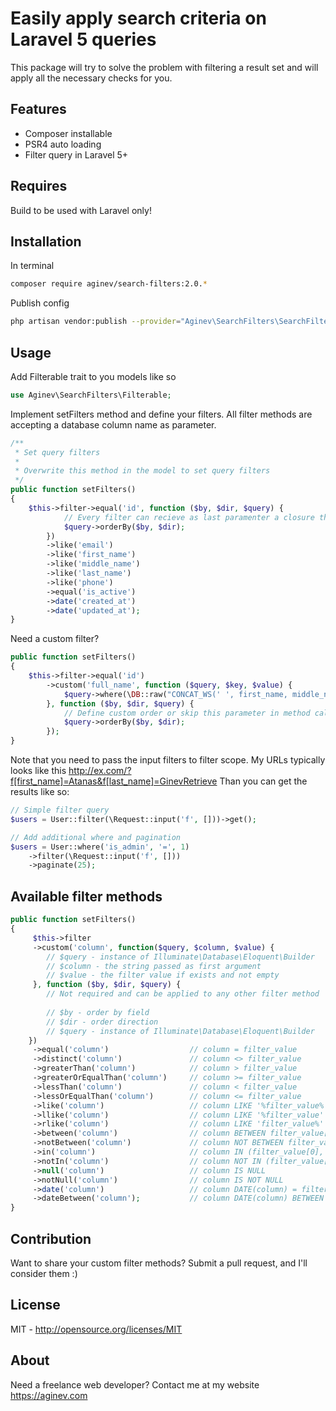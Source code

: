 # Easily apply search criteria on Laravel 5 queries
This package will try to solve the problem with filtering a result set and will apply all the necessary checks for you.

## Features
- Composer installable
- PSR4 auto loading
- Filter query in Laravel 5+

## Requires
Build to be used with Laravel only!

## Installation
In terminal
```sh
composer require aginev/search-filters:2.0.*
```

Publish config
```sh
php artisan vendor:publish --provider="Aginev\SearchFilters\SearchFiltersServiceProvider" --tag="config"
```

## Usage

Add Filterable trait to you models like so
```php
use Aginev\SearchFilters\Filterable;
```

Implement setFilters method and define your filters. All filter methods are accepting a database column name as parameter. 
```php
/**
 * Set query filters
 *
 * Overwrite this method in the model to set query filters
 */
public function setFilters()
{
    $this->filter->equal('id', function ($by, $dir, $query) {
            // Every filter can recieve as last paramenter a closure that can be used for custom query order if required
            $query->orderBy($by, $dir);
        })
        ->like('email')
        ->like('first_name')
        ->like('middle_name')
        ->like('last_name')
        ->like('phone')
        ->equal('is_active')
        ->date('created_at')
        ->date('updated_at');
}
```

Need a custom filter?
```php
public function setFilters()
{
    $this->filter->equal('id')
        ->custom('full_name', function ($query, $key, $value) {
            $query->where(\DB::raw("CONCAT_WS(' ', first_name, middle_name, last_name)"), 'LIKE', '%' . $value . '%');
        }, function ($by, $dir, $query) {
            // Define custom order or skip this parameter in method call
            $query->orderBy($by, $dir);
        });
}
```

Note that you need to pass the input filters to filter scope. My URLs typically looks like this http://ex.com/?f[first_name]=Atanas&f[last_name]=GinevRetrieve Than you can get the results like so:
```php
// Simple filter query
$users = User::filter(\Request::input('f', []))->get();

// Add additional where and pagination
$users = User::where('is_admin', '=', 1)
    ->filter(\Request::input('f', []))
    ->paginate(25);
```

## Available filter methods
```php
public function setFilters()
{
     $this->filter
     ->custom('column', function($query, $column, $value) {
        // $query - instance of Illuminate\Database\Eloquent\Builder
        // $column - the string passed as first argument
        // $value - the filter value if exists and not empty
     }, function ($by, $dir, $query) {
        // Not required and can be applied to any other filter method
     
        // $by - order by field
        // $dir - order direction
        // $query - instance of Illuminate\Database\Eloquent\Builder
    })
     ->equal('column')                  // column = filter_value
     ->distinct('column')               // column <> filter_value
     ->greaterThan('column')            // column > filter_value
     ->greaterOrEqualThan('column')     // column >= filter_value
     ->lessThan('column')               // column < filter_value
     ->lessOrEqualThan('column')        // column <= filter_value
     ->like('column')                   // column LIKE '%filter_value%'
     ->llike('column')                  // column LIKE '%filter_value'
     ->rlike('column')                  // column LIKE 'filter_value%'
     ->between('column')                // column BETWEEN filter_value[0] AND filter_value[1]
     ->notBetween('column')             // column NOT BETWEEN filter_value[0] AND filter_value[1]
     ->in('column')                     // column IN (filter_value[0], ..., filter_value[N])
     ->notIn('column')                  // column NOT IN (filter_value[0], ..., filter_value[N])
     ->null('column')                   // column IS NULL
     ->notNull('column')                // column IS NOT NULL
     ->date('column')                   // column DATE(column) = filter_value
     ->dateBetween('column');           // column DATE(column) BETWEEN filter_value[0] AND filter_value[1]
}
```

## Contribution
Want to share your custom filter methods? Submit a pull request, and I'll consider them :)

## License
MIT - http://opensource.org/licenses/MIT

## About
Need a freelance web developer? Contact me at my website https://aginev.com
